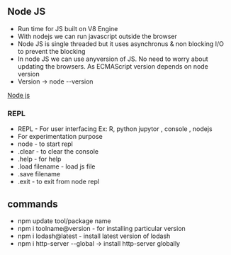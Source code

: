 ## Node JS
    
- Run time for JS built on V8 Engine
- With nodejs we can run javascript outside the browser
- Node JS is single threaded but it uses asynchronus & non blocking I/O to prevent the blocking
- In node JS we can use anyversion of JS. No need to worry about updating the browsers. As ECMAScript version depends on node version
- Version -> node --version

[Node js](https://nodejs.org/en/docs/)

### REPL
- REPL - For user interfacing Ex: R, python jupytor , console , nodejs
- For experimentation purpose
- node - to start repl
- .clear - to clear the console
- .help - for help
- .load filename - load js file
- .save filename 
- .exit - to exit from node repl

## commands

- npm update tool/package name
- npm i toolname@version - for installing particular version
- npm i lodash@latest - install latest version of lodash
- npm i http-server --global -> install http-server globally
